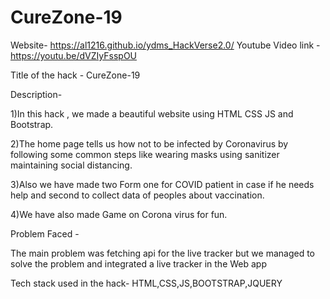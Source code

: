 # CureZone-19

Website- https://al1216.github.io/ydms_HackVerse2.0/
Youtube Video link - https://youtu.be/dVZIyFsspOU

Title of the hack - CureZone-19

Description-

1)In this hack , we made a beautiful website using HTML CSS JS and Bootstrap.

2)The home page tells us how not to be infected by Coronavirus by following some common steps like wearing masks using sanitizer maintaining social distancing. 

3)Also we have made two Form one for COVID patient in case if he needs help and second to collect data of peoples about vaccination.

4)We have also made Game on Corona virus for fun.

Problem Faced - 

The main problem was fetching api for the live tracker but we managed to solve the problem and integrated a live tracker in the Web app
 
Tech stack used in the hack- 
HTML,CSS,JS,BOOTSTRAP,JQUERY
